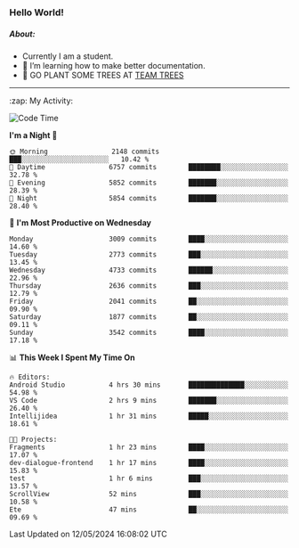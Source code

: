 ### Hello World!

##### About:
- Currently I am a student.
- 🌱 I’m learning how to make better documentation.
- 🌱 GO PLANT SOME TREES AT [TEAM TREES](https://teamtrees.org/)

---
  <summary>:zap: My Activity:</summary>
  
<!--START_SECTION:waka-->
![Code Time](http://img.shields.io/badge/Code%20Time-1%2C376%20hrs%2041%20mins-blue)

**I'm a Night 🦉** 

```text
🌞 Morning                2148 commits        ███░░░░░░░░░░░░░░░░░░░░░░   10.42 % 
🌆 Daytime                6757 commits        ████████░░░░░░░░░░░░░░░░░   32.78 % 
🌃 Evening                5852 commits        ███████░░░░░░░░░░░░░░░░░░   28.39 % 
🌙 Night                  5854 commits        ███████░░░░░░░░░░░░░░░░░░   28.40 % 
```
📅 **I'm Most Productive on Wednesday** 

```text
Monday                   3009 commits        ████░░░░░░░░░░░░░░░░░░░░░   14.60 % 
Tuesday                  2773 commits        ███░░░░░░░░░░░░░░░░░░░░░░   13.45 % 
Wednesday                4733 commits        ██████░░░░░░░░░░░░░░░░░░░   22.96 % 
Thursday                 2636 commits        ███░░░░░░░░░░░░░░░░░░░░░░   12.79 % 
Friday                   2041 commits        ██░░░░░░░░░░░░░░░░░░░░░░░   09.90 % 
Saturday                 1877 commits        ██░░░░░░░░░░░░░░░░░░░░░░░   09.11 % 
Sunday                   3542 commits        ████░░░░░░░░░░░░░░░░░░░░░   17.18 % 
```


📊 **This Week I Spent My Time On** 

```text
🔥 Editors: 
Android Studio           4 hrs 30 mins       ██████████████░░░░░░░░░░░   54.98 % 
VS Code                  2 hrs 9 mins        ███████░░░░░░░░░░░░░░░░░░   26.40 % 
Intellijidea             1 hr 31 mins        █████░░░░░░░░░░░░░░░░░░░░   18.61 % 

🐱‍💻 Projects: 
Fragments                1 hr 23 mins        ████░░░░░░░░░░░░░░░░░░░░░   17.07 % 
dev-dialogue-frontend    1 hr 17 mins        ████░░░░░░░░░░░░░░░░░░░░░   15.83 % 
test                     1 hr 6 mins         ███░░░░░░░░░░░░░░░░░░░░░░   13.57 % 
ScrollView               52 mins             ███░░░░░░░░░░░░░░░░░░░░░░   10.58 % 
Ete                      47 mins             ██░░░░░░░░░░░░░░░░░░░░░░░   09.69 % 
```


 Last Updated on 12/05/2024 16:08:02 UTC
<!--END_SECTION:waka-->
